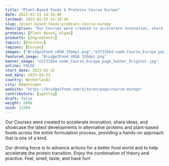 ```yaml
---
title: "Plant-Based Foods & Proteins Course Europe"
date: 2023-02-15 14:16:46
lastmod: 2023-02-15 14:16:46
slug: /plant-based-foods-proteins-course-europe
description: "Our Courses were created to accelerate innovation, share ideas, and showcase the latest developments in alternative proteins and plant-based foods across the entire formulation process, providing a hands-on approach that is one of a kind.Our driving force is to advance actions for a better food world and to help accelerate the protein transition. Enjoy the combination of theory and practice. Feel, smell, taste, and have fun!"
proteins: [Plant-Based, Algae]
products: [Ingredients]
topics: [Business]
regions: [Europe]
images: ["Bridge2Food_sRGB_150dpi.png","e37315b4-node_Course_Europe_page_banner_Original.jpg"]
featured_image: "Bridge2Food_sRGB_150dpi.png"
banner_image: "e37315b4-node_Course_Europe_page_banner_Original.jpg"
online: FALSE
start_date: 2023-03-22
end_date: 2023-03-23
country: Netherlands
city: Wageningen
website: "https://bridge2food.com/site/en/page/course-europe"
contributors: [agottig]
draft: false
weight: 5000
uuid: 11260
---
```

Our Courses were created to accelerate innovation, share ideas, and
showcase the latest developments in alternative proteins and plant-based
foods across the entire formulation process, providing a hands-on
approach that is one of a kind.

Our driving force is to advance actions for a better food world and to
help accelerate the protein transition. Enjoy the combination of theory
and practice. Feel, smell, taste, and have fun!
